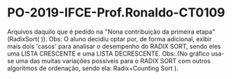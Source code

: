 # PO-2019-IFCE-Prof.Ronaldo-CT0109
Arquivos daquilo que é pedido na "Nona contribuição da primeira etapa"(RadixSort( )). Obs: O aluno decidiu optar por, de forma adicional, exibir mais dois 'casos' para analisar o desempenho do RADIX SORT, sendo eles uma LISTA CRESCENTE e uma LISTA DECRESCENTE. Obs:.(No gráfico usa-se uma das muitas variações possíveis para o RADIX SORT com outros algoritmos de ordenação, sendo ela: Radix+Counting Sort ). 
